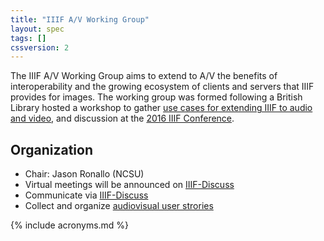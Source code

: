 ```yaml
---
title: "IIIF A/V Working Group"
layout: spec
tags: []
cssversion: 2
---
```


The IIIF A/V Working Group aims to extend to A/V the benefits of interoperability and the growing ecosystem of clients and servers that IIIF provides for images. The working group was formed following a 
 British Library hosted a workshop to gather [use cases for extending IIIF to audio and video][bl-workshop-2016-04], and discussion at the [2016 IIIF Conference][iiif-conf-2016].

## Organization

  * Chair: Jason Ronallo (NCSU)
  * Virtual meetings will be announced on [IIIF-Discuss][iiif-discuss]
  * Communicate via [IIIF-Discuss][iiif-discuss]
  * Collect and organize [audiovisual user strories][av-user-stories]

[av-user-stories]: https://github.com/IIIF/iiif-stories/issues?q=is%3Aopen+is%3Aissue+label%3AA%2FV "Audiovisual User Stories"
[bl-workshop-2016-04]: https://goo.gl/iVXEFD "Use cases and notes from April 2015 workshop at British Library"
[iiif-conf-2016]: /event/2016/newyork/#wednesday "IIIF Conference 2016"
[events]: /event "IIIF Events"
[iiif-discuss]: https://groups.google.com/forum/#!forum/iiif-discuss "IIIF-Discuss Forum"


{% include acronyms.md %}
